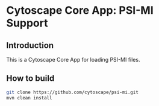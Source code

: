 # Cytoscape Core App: PSI-MI Support

## Introduction

This is a Cytoscape Core App for loading PSI-MI files.

## How to build

```bash
git clone https://github.com/cytoscape/psi-mi.git
mvn clean install
```
